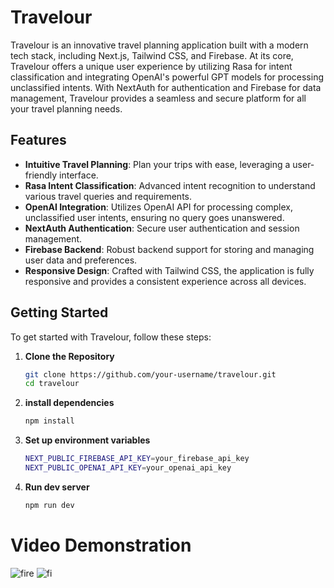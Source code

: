 # Travelour

Travelour is an innovative travel planning application built with a modern tech stack, including Next.js, Tailwind CSS, and Firebase. At its core, Travelour offers a unique user experience by utilizing Rasa for intent classification and integrating OpenAI's powerful GPT models for processing unclassified intents. With NextAuth for authentication and Firebase for data management, Travelour provides a seamless and secure platform for all your travel planning needs.

## Features

- **Intuitive Travel Planning**: Plan your trips with ease, leveraging a user-friendly interface.
- **Rasa Intent Classification**: Advanced intent recognition to understand various travel queries and requirements.
- **OpenAI Integration**: Utilizes OpenAI API for processing complex, unclassified user intents, ensuring no query goes unanswered.
- **NextAuth Authentication**: Secure user authentication and session management.
- **Firebase Backend**: Robust backend support for storing and managing user data and preferences.
- **Responsive Design**: Crafted with Tailwind CSS, the application is fully responsive and provides a consistent experience across all devices.

## Getting Started

To get started with Travelour, follow these steps:

1. **Clone the Repository**
   ```bash
   git clone https://github.com/your-username/travelour.git
   cd travelour


2. **install dependencies**
    ```bash
    npm install

3. **Set up environment variables**
    ```bash
    NEXT_PUBLIC_FIREBASE_API_KEY=your_firebase_api_key
    NEXT_PUBLIC_OPENAI_API_KEY=your_openai_api_key

4. **Run dev server**
    ```bash
    npm run dev


# Video Demonstration
![fire](travel.gif)
![fi](fire.gif)

